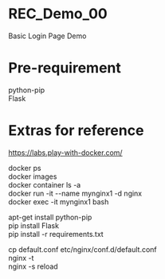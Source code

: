 # REC_Demo_00
Basic Login Page Demo

# Pre-requirement
python-pip <br />
Flask <br />

# Extras for reference

https://labs.play-with-docker.com/ <br />

docker ps <br />
docker images <br />
docker container ls -a <br />
docker run -it --name mynginx1 -d nginx <br />
docker exec -it mynginx1 bash <br />

apt-get install python-pip <br />
pip install Flask <br />
pip install -r requirements.txt <br />

cp default.conf etc/nginx/conf.d/default.conf <br />
nginx -t <br />
nginx -s reload <br />
